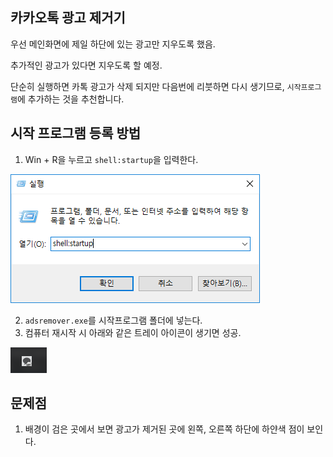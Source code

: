 ## 카카오톡 광고 제거기

우선 메인화면에 제일 하단에 있는 광고만 지우도록 했음.

추가적인 광고가 있다면 지우도록 할 예정.

단순히 실행하면 카톡 광고가 삭제 되지만 다음번에 리붓하면 다시 생기므로, `시작프로그램`에 추가하는 것을 추천합니다.

## 시작 프로그램 등록 방법

1. Win + R을 누르고 `shell:startup`을 입력한다.

![startup](images/kako_1.png)

2. `adsremover.exe`를 시작프로그램 폴더에 넣는다.
3. 컴퓨터 재시작 시 아래와 같은 트레이 아이콘이 생기면 성공.

![trayicon](images/kako_2.png)

## 문제점

1. 배경이 검은 곳에서 보면 광고가 제거된 곳에 왼쪽, 오른쪽 하단에 하얀색 점이 보인다.
